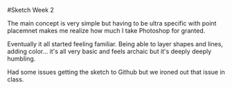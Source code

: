 #Sketch Week 2

The main concept is very simple but having to be ultra specific with point placemnet makes me realize how much I take Photoshop for granted. 

Eventually it all started feeling familiar. Being able to layer shapes and lines, adding color... it's all very basic and feels archaic but it's deeply deeply humbling. 

Had some issues getting the sketch to Github but we ironed out that issue in class. 
